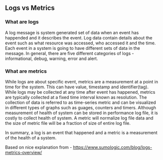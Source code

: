 ## Logs vs Metrics
### What are logs
A log message is system generated set of data when an event has happended and it describes the event. Log data contain details about the event such as what resource was accessed, who accessed it and the time. Each event in a system is going to have different sets of data in the message. In general, there are five different categories of logs - informational, debug, warning, error and alert.

### What are metrics
While logs are about specific event, metrics are a measurement at a point in time for the system. This can have value, timestamp and identifier(tag). While logs may be collected at any time after event has happened, metrics are typically collected at a fixed time interval known as resolution. The collection of data is referred to as time-series metric and can be visualized in different types of graphs such as guages, counters and timers.
Although measurement of health of system can be stored in performance log file, it is costly to collect health of system. A metric will normalize log file data and the size of metric file will be a fraction of size of entire log file.

In summary, a log is an event that happened and a metric is a measurement of the health of a system.

Based on nice explanation from - https://www.sumologic.com/blog/logs-metrics-overview/
